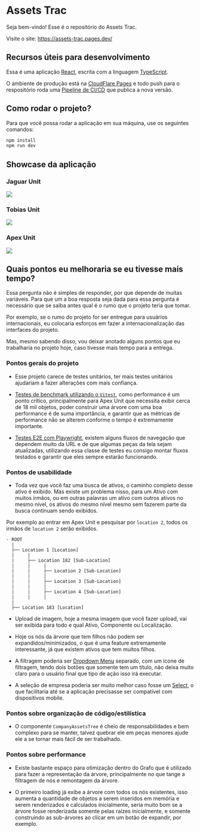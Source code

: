 # Assets Trac

Seja bem-vindo! Esse é o repositório do Assets Trac.

Visite o site: https://assets-trac.pages.dev/

## Recursos úteis para desenvolvimento

Essa é uma aplicação [React](https://react.dev/), escrita com a linguagem [TypeScript](https://www.typescriptlang.org/).

O ambiente de produção está na [CloudFlare Pages](https://pages.cloudflare.com/) e todo push para o respositório roda uma [Pipeline de CI/CD](./.github/workflows/deploy.yml) que publica a nova versão.

## Como rodar o projeto?

Para que você possa rodar a aplicação em sua máquina, use os seguintes comandos:

```sh
npm install
npm run dev
```

## Showcase da aplicação

### Jaguar Unit

[![](https://markdown-videos-api.jorgenkh.no/youtube/JqM08jiyGeg)](https://youtu.be/JqM08jiyGeg)

### Tobias Unit

[![](https://markdown-videos-api.jorgenkh.no/youtube/VnxO0roXtVc)](https://youtu.be/VnxO0roXtVc)

### Apex Unit

[![](https://markdown-videos-api.jorgenkh.no/youtube/gK1s5N8ON3E)](https://youtu.be/gK1s5N8ON3E)

## Quais pontos eu melhoraria se eu tivesse mais tempo?

Essa pergunta não é simples de responder, por que depende de muitas variáveis.
Para que um a boa resposta seja dada para essa pergunta é necessário que se saiba antes qual é o rumo que o projeto teria que tomar.

Por exemplo, se o rumo do projeto for ser entregue para usuários internacionais, eu colocaria esforços em fazer a internacionalização das interfaces do projeto.

Mas, mesmo sabendo disso, vou deixar anotado alguns pontos que eu trabalharia no projeto hoje, caso tivesse mais tempo para a entrega.

### Pontos gerais do projeto

- Esse projeto carece de testes unitários, ter mais testes unitários ajudariam a fazer alterações com mais confiança.

- [Testes de benchmark utilizando o `Vitest`](https://vitest.dev/api/#bench), como performance é um ponto crítico, principalmente para Apex Unit que necessita exibir cerca de 18 mil objetos, poder construir uma árvore com uma boa performance é de suma importância, e garantir que as métricas de performance não se alterem conforme o tempo é extremamente importante.

- [Testes E2E com Playwright](https://playwright.dev/), existem alguns fluxos de navegação que dependem muito da URL e de que algumas peças da tela sejam atualizadas, utilizando essa classe de testes eu consigo montar fluxos testados e garantir que eles sempre estarão funcionando.

### Pontos de usabilidade

- Toda vez que você faz uma busca de ativos, o caminho completo desse ativo é exibido. Mas existe um problema nisso, para um Ativo com muitos irmãos, ou em outras palavras um ativo com outros ativos no mesmo nível, os ativos do mesmo nível mesmo sem fazerem parte da busca continuam sendo exibidos.

Por exemplo ao entrar em Apex Unit e pesquisar por `location 2`, todos os irmãos de `location 2` serão exibidos.

```
- ROOT
  |
  ├── Location 1 [Location]
  |     |
  |     ├── Location 182 [Sub-Location]
  |     |     |
  |     |     ├── Location 2 [Sub-Location]
  |     |     |
  |     |     ├── Location 3 [Sub-Location]
  |     |     |
  |     |     ├── Location 4 [Sub-Location]
  |     |     |
  |
  ├── Location 183 [Location]
```

- Upload de imagem, hoje a mesma imagem que você fazer upload, vai ser exibida para todo e qual Ativo, Componente ou Localização.

- Hoje os nós da árvore que tem filhos não podem ser expandidos/minimizados, o que é uma feature extremamente interessante, já que existem ativos que tem muitos filhos.

- A filtragem poderia ser [Dropdown Menu](https://www.radix-ui.com/primitives/docs/components/dropdown-menu) separado, com um ícone de filtragem, tendo dois botões que somente tem um título, não deixa muito claro para o usuário final que tipo de ação isso irá executar.

- A seleção de empresa poderia ser muito melhor caso fosse um [Select](https://www.radix-ui.com/primitives/docs/components/select#select), o que facilitaria até se a aplicação precisasse ser compatível com dispositivos mobile.

### Pontos sobre organização de código/estilística

- O componente `CompanyAssetsTree` é cheio de responsabilidades e bem complexo para se manter, talvez quebrar ele em peças menores ajude ele a se tornar mais fácil de ser trabalhado.

### Pontos sobre performance

- Existe bastante espaço para otimização dentro do Grafo que é utilizado para fazer a representação da árvore, principalmente no que tange a filtragem de nós e remontagem da árvore.

- O primeiro loading já exibe a árvore com todos os nós existentes, isso aumenta a quantidade de objetos a serem inseridos em memória e serem renderizados e calculados inicialmente, seria muito bom se a árvore fosse renderizada somente pelas raízes inicialmente, e somente construindo as sub-árvores ao clicar em um botão de expandir, por exemplo.
